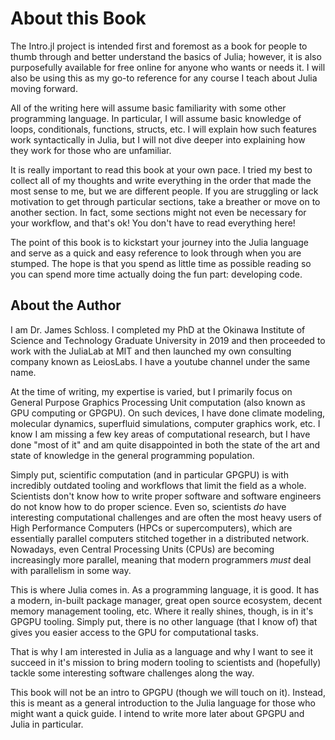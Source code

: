 # About this Book

The Intro.jl project is intended first and foremost as a book for people to thumb through and better understand the basics of Julia; however, it is also purposefully available for free online for anyone who wants or needs it.
I will also be using this as my go-to reference for any course I teach about Julia moving forward.

All of the writing here will assume basic familiarity with some other programming language.
In particular, I will assume basic knowledge of loops, conditionals, functions, structs, etc.
I will explain how such features work syntactically in Julia, but I will not dive deeper into explaining how they work for those who are unfamiliar.

It is really important to read this book at your own pace.
I tried my best to collect all of my thoughts and write everything in the order that made the most sense to me, but we are different people.
If you are struggling or lack motivation to get through particular sections, take a breather or move on to another section.
In fact, some sections might not even be necessary for your workflow, and that's ok!
You don't have to read everything here!

The point of this book is to kickstart your journey into the Julia language and serve as a quick and easy reference to look through when you are stumped.
The hope is that you spend as little time as possible reading so you can spend more time actually doing the fun part: developing code.

## About the Author

I am Dr. James Schloss.
I completed my PhD at the Okinawa Institute of Science and Technology Graduate University in 2019 and then proceeded to work with the JuliaLab at MIT and then launched my own consulting company known as LeiosLabs.
I have a youtube channel under the same name.

At the time of writing, my expertise is varied, but I primarily focus on General Purpose Graphics Processing Unit computation (also known as GPU computing or GPGPU).
On such devices, I have done climate modeling, molecular dynamics, superfluid simulations, computer graphics work, etc.
I know I am missing a few key areas of computational research, but I have done "most of it" and am quite disappointed in both the state of the art and state of knowledge in the general programming population.

Simply put, scientific computation (and in particular GPGPU) is with incredibly outdated tooling and workflows that limit the field as a whole.
Scientists don't know how to write proper software and software engineers do not know how to do proper science.
Even so, scientists *do* have interesting computational challenges and are often the most heavy users of High Performance Computers (HPCs or supercomputers), which are essentially parallel computers stitched together in a distributed network.
Nowadays, even  Central Processing Units (CPUs) are becoming increasingly more parallel, meaning that modern programmers *must* deal with parallelism in some way.

This is where Julia comes in.
As a programming language, it is good.
It has a modern, in-built package manager, great open source ecosystem, decent memory management tooling, etc.
Where it really shines, though, is in it's GPGPU tooling.
Simply put, there is no other language (that I know of) that gives you easier access to the GPU for computational tasks.

That is why I am interested in Julia as a language and why I want to see it succeed in it's mission to bring modern tooling to scientists and (hopefully) tackle some interesting software challenges along the way.

This book will not be an intro to GPGPU (though we will touch on it).
Instead, this is meant as a general introduction to the Julia language for those who might want a quick guide.
I intend to write more later about GPGPU and Julia in particular.



